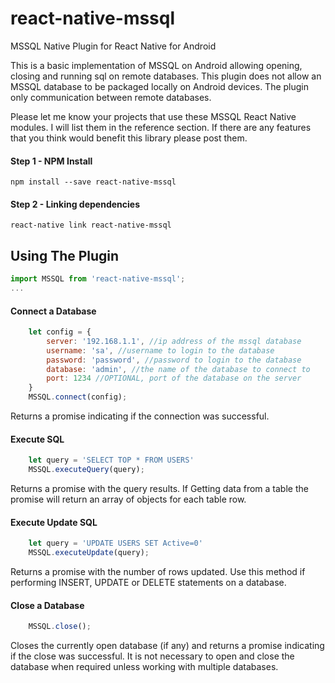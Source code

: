 # react-native-mssql
MSSQL Native Plugin for React Native for Android

This is a basic implementation of MSSQL on Android allowing opening, closing and running sql on remote databases. This plugin does not allow an MSSQL database to be packaged locally on Android devices. The plugin only communication between remote databases.

Please let me know your projects that use these MSSQL React Native modules. I will list them in the reference section. If there are any features that you think would benefit this library please post them.

#### Step 1 - NPM Install

```shell
npm install --save react-native-mssql
```
#### Step 2 - Linking dependencies

```shell
react-native link react-native-mssql
```
## Using The Plugin

```js
import MSSQL from 'react-native-mssql';
...
```
#### Connect a Database
```js
    let config = {
        server: '192.168.1.1', //ip address of the mssql database
        username: 'sa', //username to login to the database
        password: 'password', //password to login to the database
        database: 'admin', //the name of the database to connect to
        port: 1234 //OPTIONAL, port of the database on the server
    }
    MSSQL.connect(config);
```
Returns a promise indicating if the connection was successful.

#### Execute SQL
```js
    let query = 'SELECT TOP * FROM USERS'
    MSSQL.executeQuery(query);
```
Returns a promise with the query results. If Getting data from a table the promise will return an array of objects for each table row.

#### Execute Update SQL
```js
    let query = 'UPDATE USERS SET Active=0'
    MSSQL.executeUpdate(query);
```
Returns a promise with the number of rows updated. Use this method if performing INSERT, UPDATE or DELETE statements on a database.

#### Close a Database
```js
    MSSQL.close();
```
Closes the currently open database (if any) and returns a promise indicating if the close was successful.
It is not necessary to open and close the database when required unless working with multiple databases.
